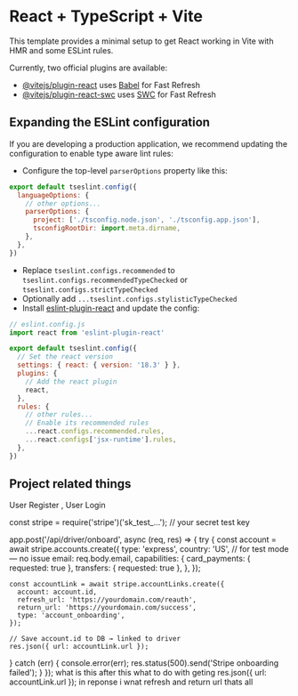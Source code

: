 # React + TypeScript + Vite

This template provides a minimal setup to get React working in Vite with HMR and some ESLint rules.

Currently, two official plugins are available:

- [@vitejs/plugin-react](https://github.com/vitejs/vite-plugin-react/blob/main/packages/plugin-react/README.md) uses [Babel](https://babeljs.io/) for Fast Refresh
- [@vitejs/plugin-react-swc](https://github.com/vitejs/vite-plugin-react-swc) uses [SWC](https://swc.rs/) for Fast Refresh

## Expanding the ESLint configuration

If you are developing a production application, we recommend updating the configuration to enable type aware lint rules:

- Configure the top-level `parserOptions` property like this:

```js
export default tseslint.config({
  languageOptions: {
    // other options...
    parserOptions: {
      project: ['./tsconfig.node.json', './tsconfig.app.json'],
      tsconfigRootDir: import.meta.dirname,
    },
  },
})
```

- Replace `tseslint.configs.recommended` to `tseslint.configs.recommendedTypeChecked` or `tseslint.configs.strictTypeChecked`
- Optionally add `...tseslint.configs.stylisticTypeChecked`
- Install [eslint-plugin-react](https://github.com/jsx-eslint/eslint-plugin-react) and update the config:

```js
// eslint.config.js
import react from 'eslint-plugin-react'

export default tseslint.config({
  // Set the react version
  settings: { react: { version: '18.3' } },
  plugins: {
    // Add the react plugin
    react,
  },
  rules: {
    // other rules...
    // Enable its recommended rules
    ...react.configs.recommended.rules,
    ...react.configs['jsx-runtime'].rules,
  },
})
```

Project related things 
-------------------------------------------------------------------
User Register ,
User Login




const stripe = require('stripe')('sk_test_...'); // your secret test key

app.post('/api/driver/onboard', async (req, res) => {
  try {
    const account = await stripe.accounts.create({
      type: 'express',
      country: 'US', // for test mode — no issue
      email: req.body.email,
      capabilities: {
        card_payments: { requested: true },
        transfers: { requested: true },
      },
    });

    const accountLink = await stripe.accountLinks.create({
      account: account.id,
      refresh_url: 'https://yourdomain.com/reauth',
      return_url: 'https://yourdomain.com/success',
      type: 'account_onboarding',
    });

    // Save account.id to DB → linked to driver
    res.json({ url: accountLink.url });
  } catch (err) {
    console.error(err);
    res.status(500).send('Stripe onboarding failed');
  }
});
what is this after this what to do with geting res.json({ url: accountLink.url }); in reponse
i wnat refresh and return url thats all